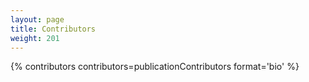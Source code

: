 ```yaml
---
layout: page
title: Contributors
weight: 201
---
```


{% contributors contributors=publicationContributors format='bio' %}

